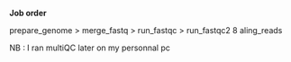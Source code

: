 **Job order**

prepare_genome > merge_fastq > run_fastqc > run_fastqc2 8 aling_reads

NB : I ran multiQC later on my personnal pc
